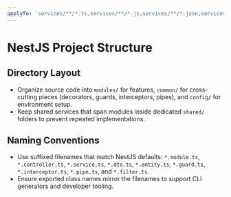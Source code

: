 ```yaml
---
applyTo: 'services/**/*.ts,services/**/*.js,services/**/*.json,services/**/*.spec.ts,services/**/*.e2e-spec.ts,libs/**/*.ts,libs/**/*.js,libs/**/*.json,libs/**/*.spec.ts,libs/**/*.e2e-spec.ts'
---
```


# NestJS Project Structure

## Directory Layout

-   Organize source code into `modules/` for features, `common/` for cross-cutting pieces (decorators, guards, interceptors, pipes), and `config/` for environment setup.
-   Keep shared services that span modules inside dedicated `shared/` folders to prevent repeated implementations.

## Naming Conventions

-   Use suffixed filenames that match NestJS defaults: `*.module.ts`, `*.controller.ts`, `*.service.ts`, `*.dto.ts`, `*.entity.ts`, `*.guard.ts`, `*.interceptor.ts`, `*.pipe.ts`, and `*.filter.ts`.
-   Ensure exported class names mirror the filenames to support CLI generators and developer tooling.
